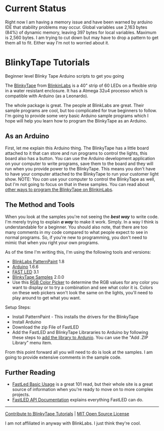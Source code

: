 # Current Status
Right now I am having a memory issue and have been warned by arduino IDE that stability problems may occur.
Global variables use 2,163 bytes (84%) of dynamic memory, leaving 397 bytes for local variables. Maximum is 2,560 bytes. I am trying to cut down but may have to drop a pattern to get them all to fit.  Either way I'm not to worried about it.  


# BlinkyTape Tutorials
Beginner level Blinky Tape Arduino scripts to get you going

The [BlinkyTape](http://blinkinlabs.com/blinkytape/) from 
[BlinkinLabs](http://blinkinlabs.com/) is a 40" strip of 60 LEDs on a flexible 
strip in a water resistant enclosure. It has a Atmega 32u4 processo which is 
compatible with Arduino (as a Leonardo).  

The whole package is great. The people at BlinkLabs are great. Their sample 
programs are cool, but too complicated for true beginners to follow. I'm going 
to provide some very basic Arduino sample programs which I hope will help you 
learn how to program the  BlinkyTape as an Arduino.  

## As an Arduino ##
First, let me explain this Arduino thing. The BlinkyTape has a little board 
attached to it that can store and run programs to control the lights, this 
board also has a button. You can use the Arduino development application on 
your computer to write programs, save them to the board and they will run when 
you provide power to the BlinkyTape. This means you don't have to have your 
computer attached to the BlinkyTape to run your customer light show. 
NOTE: You _can_ use your computer to control the BlinkyTape as well, but I'm 
not going to focus on that in these samples. You can read about 
[other ways to program the BlinkyTape on BlinkinLabs](http://blinkinlabs.com/blinkytape/).

## The Method and Tools ##

When you look at the samples you're not seeing the _**best way**_ to write 
code. I'm merely trying to explain _**a way**_ to make it work. Simply. In a 
way I think is understandable for a beginner. You should also note, that there 
are too many comments in my code compared to what people expect to see in 
normal programs. So, if you're new to programming, you don't need to mimic 
that when you right your own programs.

As of the time I'm writing this, I'm using the following tools and versions:

* [BlinkLabs PatternPaint](http://blinkinlabs.com/blinkytape/patternpaint/) 1.8
* [Arduino](https://www.arduino.cc/en/Main/Software) 1.6.6
* [FAST LED](https://github.com/FastLED/FastLED/releases) 3.1
* [BlinkyTape Samples](https://github.com/Blinkinlabs/BlinkyTape_Arduino/releases) 2.0.0
* Use this [RGB Color Picker](http://www.rapidtables.com/web/color/RGB_Color.htm) 
to determine the RGB values for any color you want to display or to try a 
combination and see what color it is. Colors on these web pickers won't look 
the same on the lights, you'll need to play around to get what you want.

Setup Steps:

* Install PatternPaint - This installs the drivers for the BlinkyTape
* Install Arduino
* Download the zip File of FastLED
* Add the FastLED and BlinkyTape Librararies to Arduino by following these 
steps to [add the library to Ardunio](https://www.arduino.cc/en/Guide/Libraries). 
You can use the "Add .ZIP Library" menu item.

From this point forward all you will need to do is look at the samples. I am 
going to provide extensive comments in the sample code. 


## Further Reading ##

* [FastLed Basic Usage](https://github.com/FastLED/FastLED/wiki/Basic-usage) 
is a great 101 read, but their whole site is a great source of information 
when you're ready to move on to more complex projects.
* [FastLED API Documentation](http://fastled.io/docs/3.1/functions.html) 
explains everything FastLED can do.

---
[Contribute to BlinkyTape Tutorials](CONTRIBUTING.md) | [MIT Open Source License](LICENSE.md)  

I am not affiliated in anyway with BlinkLabs. I just think they're cool.
